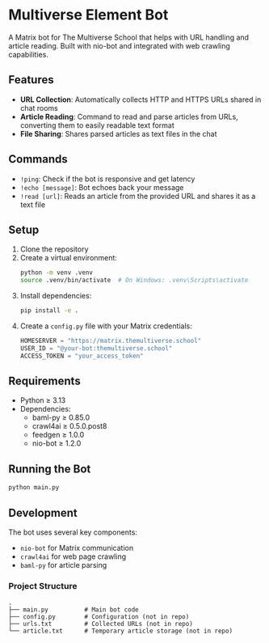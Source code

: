 # Multiverse Element Bot

A Matrix bot for The Multiverse School that helps with URL handling and article reading. Built with nio-bot and integrated with web crawling capabilities.

## Features

- **URL Collection**: Automatically collects HTTP and HTTPS URLs shared in chat rooms
- **Article Reading**: Command to read and parse articles from URLs, converting them to easily readable text format
- **File Sharing**: Shares parsed articles as text files in the chat

## Commands

- `!ping`: Check if the bot is responsive and get latency
- `!echo [message]`: Bot echoes back your message
- `!read [url]`: Reads an article from the provided URL and shares it as a text file

## Setup

1. Clone the repository
2. Create a virtual environment:
   ```bash
   python -m venv .venv
   source .venv/bin/activate  # On Windows: .venv\Scripts\activate
   ```
3. Install dependencies:
   ```bash
   pip install -e .
   ```
4. Create a `config.py` file with your Matrix credentials:
   ```python
   HOMESERVER = "https://matrix.themultiverse.school"
   USER_ID = "@your-bot:themultiverse.school"
   ACCESS_TOKEN = "your_access_token"
   ```

## Requirements

- Python ≥ 3.13
- Dependencies:
  - baml-py ≥ 0.85.0
  - crawl4ai ≥ 0.5.0.post8
  - feedgen ≥ 1.0.0
  - nio-bot ≥ 1.2.0

## Running the Bot

```bash
python main.py
```

## Development

The bot uses several key components:
- `nio-bot` for Matrix communication
- `crawl4ai` for web page crawling
- `baml-py` for article parsing

### Project Structure

```
.
├── main.py          # Main bot code
├── config.py        # Configuration (not in repo)
├── urls.txt         # Collected URLs (not in repo)
└── article.txt      # Temporary article storage (not in repo)
```